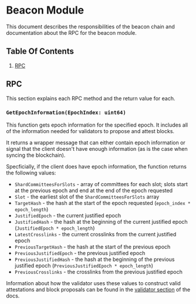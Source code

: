 # Beacon Module

This document describes the responsibilities of the beacon chain and documentation about the RPC for the beacon module.

## Table Of Contents

1. [RPC](#rpc)

## RPC

This section explains each RPC method and the return value for each.

### `GetEpochInformation(EpochIndex: uint64)`

This function gets epoch information for the specified epoch. It includes all of the information needed for validators to propose and attest blocks.

It returns a wrapper message that can either contain epoch information or signal that the client doesn't have enough information (as is the case when syncing the blockchain).

Specficially, if the client does have epoch information, the function returns the following values:

- `ShardCommitteesForSlots` - array of committees for each slot; slots start at the previous epoch and end at the end of the epoch requested
- `Slot` - the earliest slot of the `ShardCommitteesForSlots` array
- `TargetHash` - the hash at the start of the epoch requested (`epoch_index * epoch_length`)
- `JustifiedEpoch` - the current justified epoch
- `JustifiedHash` - the hash at the beginning of the current justified epoch (`JustifiedEpoch * epoch_length`)
- `LatestCrosslinks` - the current crosslinks from the current justified epoch
- `PreviousTargetHash` - the hash at the start of the previous epoch
- `PreviousJustifiedEpoch` - the previous justified epoch
- `PreviousJustifiedHash` - the hash at the beginning of the previous justified epoch (`PreviousJustifiedEpoch * epoch_length`)
- `PreviousCrosslinks` - the crosslinks from the previous justified epoch

Information about how the validator uses these values to construct valid attestations and block proposals can be found in the [validator section](validator.md) of the docs.
